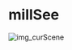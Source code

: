 # millSee
![img_curScene](https://user-images.githubusercontent.com/61076742/140637567-bae1b7e8-4e86-4251-b94f-c98dde086471.gif)
